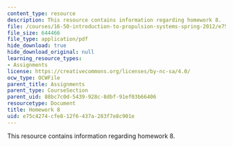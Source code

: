 ```yaml
---
content_type: resource
description: This resource contains information regarding homework 8.
file: /courses/16-50-introduction-to-propulsion-systems-spring-2012/e75c4274cfe812f6437a283f7e8c901e_MIT16_50S12_hw8.pdf
file_size: 644466
file_type: application/pdf
hide_download: true
hide_download_original: null
learning_resource_types:
- Assignments
license: https://creativecommons.org/licenses/by-nc-sa/4.0/
ocw_type: OCWFile
parent_title: Assignments
parent_type: CourseSection
parent_uid: 88bc7c0d-5439-928c-8dbf-91ef03b66406
resourcetype: Document
title: Homework 8
uid: e75c4274-cfe8-12f6-437a-283f7e8c901e
---
```

This resource contains information regarding homework 8.